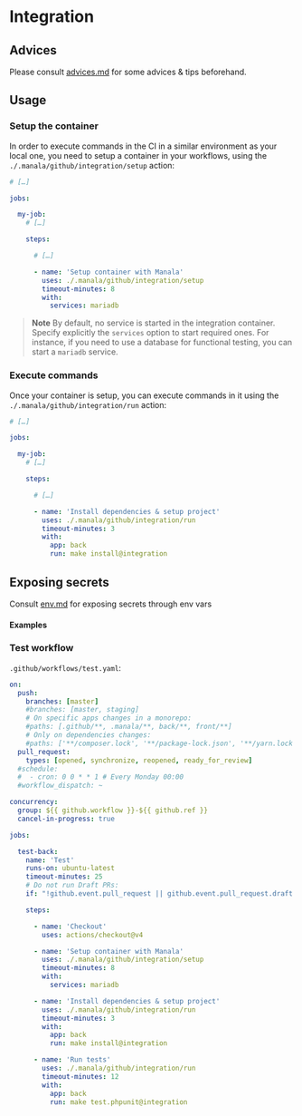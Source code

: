# Integration

## Advices

Please consult [advices.md](./advices.md) for some advices & tips beforehand.

## Usage

### Setup the container

In order to execute commands in the CI in a similar environment as your local one,
you need to setup a container in your workflows, using the `./.manala/github/integration/setup` action:

```yaml
# […]

jobs:

  my-job:
    # […]

    steps:

      # […]

      - name: 'Setup container with Manala'
        uses: ./.manala/github/integration/setup
        timeout-minutes: 8
        with:
          services: mariadb
```

> **Note**
> By default, no service is started in the integration container.
> Specify explicitly the `services` option to start required ones.
> For instance, if you need to use a database for functional testing, you can start a `mariadb` service.

### Execute commands

Once your container is setup, you can execute commands in it using the `./.manala/github/integration/run` action:

```yaml
# […]

jobs:

  my-job:
    # […]

    steps:

      # […]

      - name: 'Install dependencies & setup project'
        uses: ./.manala/github/integration/run
        timeout-minutes: 3
        with:
          app: back
          run: make install@integration
```

## Exposing secrets

Consult [env.md](./env.md) for exposing secrets through env vars

#### Examples

### Test workflow

`.github/workflows/test.yaml`:

```yaml
on:
  push:
    branches: [master]
    #branches: [master, staging]
    # On specific apps changes in a monorepo:
    #paths: [.github/**, .manala/**, back/**, front/**]
    # Only on dependencies changes:
    #paths: ['**/composer.lock', '**/package-lock.json', '**/yarn.lock', '.github/**', '.manala/**']
  pull_request:
    types: [opened, synchronize, reopened, ready_for_review]
  #schedule:
  #  - cron: 0 0 * * 1 # Every Monday 00:00
  #workflow_dispatch: ~

concurrency:
  group: ${{ github.workflow }}-${{ github.ref }}
  cancel-in-progress: true

jobs:

  test-back:
    name: 'Test'
    runs-on: ubuntu-latest
    timeout-minutes: 25
    # Do not run Draft PRs:
    if: "!github.event.pull_request || github.event.pull_request.draft == false"

    steps:

      - name: 'Checkout'
        uses: actions/checkout@v4

      - name: 'Setup container with Manala'
        uses: ./.manala/github/integration/setup
        timeout-minutes: 8
        with:
          services: mariadb

      - name: 'Install dependencies & setup project'
        uses: ./.manala/github/integration/run
        timeout-minutes: 3
        with:
          app: back
          run: make install@integration

      - name: 'Run tests'
        uses: ./.manala/github/integration/run
        timeout-minutes: 12
        with:
          app: back
          run: make test.phpunit@integration
```

